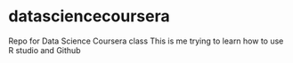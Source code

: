 # datasciencecoursera
Repo for Data Science Coursera class
This is me trying to learn how to use R studio and Github
